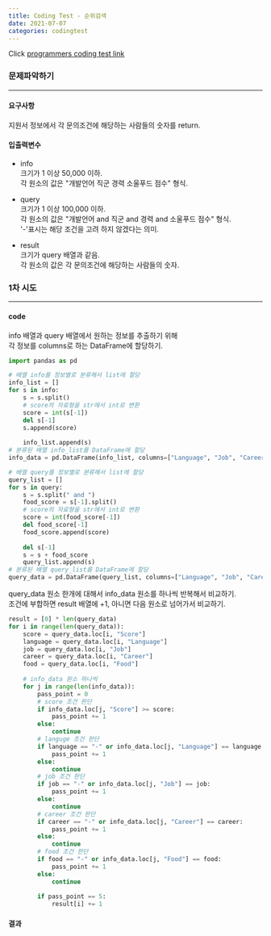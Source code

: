 ```yaml
---
title: Coding Test - 순위검색
date: 2021-07-07
categories: codingtest
---
```


Click [programmers coding test link](https://programmers.co.kr/learn/challenges)

### 문제파악하기
___
#### 요구사항
지원서 정보에서 각 문의조건에 해당하는 사람들의 숫자를 return.

#### 입출력변수
- info    
크기가 1 이상 50,000 이하.  
각 원소의 값은 "개발언어 직군 경력 소울푸드 점수" 형식.

- query    
크기가 1 이상 100,000 이하.  
각 원소의 값은 "개발언어 and 직군 and 경력 and 소울푸드 점수" 형식.  
'-'표시는 해당 조건을 고려 하지 않겠다는 의미.

- result    
크기가 query 배열과 같음.  
각 원소의 값은 각 문의조건에 해당하는 사람들의 숫자. 


### 1차 시도
___
 
#### code
info 배열과 query 배열에서 원하는 정보를 추출하기 위해  
각 정보를 columns로 하는 DataFrame에 할당하기.
```python
import pandas as pd

# 배열 info를 정보별로 분류해서 list에 할당
info_list = []
for s in info:
    s = s.split()
    # score의 자료형을 str에서 int로 변환    
    score = int(s[-1])
    del s[-1]
    s.append(score)
    
    info_list.append(s)
# 분류된 배열 info_list를 DataFrame에 할당
info_data = pd.DataFrame(info_list, columns=["Language", "Job", "Career", "Food", "Score"])
```
```python
# 배열 query를 정보별로 분류해서 list에 할당
query_list = []
for s in query:
    s = s.split(" and ")
    food_score = s[-1].split()
    # score의 자료형을 str에서 int로 변환
    score = int(food_score[-1])
    del food_score[-1]
    food_score.append(score)
    
    del s[-1]
    s = s + food_score
    query_list.append(s)
# 분류된 배열 query_list를 DataFrame에 할당
query_data = pd.DataFrame(query_list, columns=["Language", "Job", "Career", "Food", "Score"])
```  
query_data 원소 한개에 대해서 info_data 원소를 하나씩 반복해서 비교하기.    
조건에 부합하면 result 배열에 +1, 아니면 다음 원소로 넘어가서 비교하기.
```python
result = [0] * len(query_data)
for i in range(len(query_data)):
    score = query_data.loc[i, "Score"]
    language = query_data.loc[i, "Language"]
    job = query_data.loc[i, "Job"]
    career = query_data.loc[i, "Career"]
    food = query_data.loc[i, "Food"]
    
    # info_data 원소 하나씩 
    for j in range(len(info_data)):
        pass_point = 0
        # score 조건 판단
        if info_data.loc[j, "Score"] >= score:
            pass_point += 1
        else:
            continue
        # languge 조건 판단
        if language == "-" or info_data.loc[j, "Language"] == language:
            pass_point += 1
        else:
            continue
        # job 조건 판단
        if job == "-" or info_data.loc[j, "Job"] == job:
            pass_point += 1
        else:
            continue
        # career 조건 판단
        if career == "-" or info_data.loc[j, "Career"] == career:
            pass_point += 1
        else:
            continue
        # food 조건 판단
        if food == "-" or info_data.loc[j, "Food"] == food:
            pass_point += 1
        else:
            continue
        
        if pass_point == 5:
            result[i] += 1
```

#### 결과
